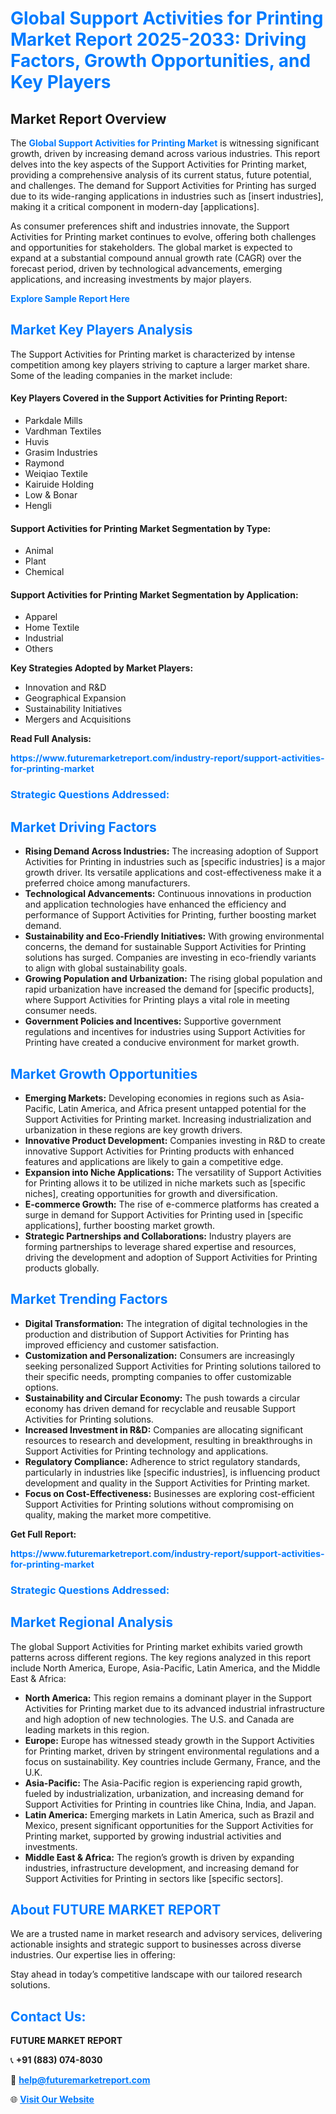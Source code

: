 <h1 style="color: #007BFF;">Global Support Activities for Printing Market Report 2025-2033: Driving Factors, Growth Opportunities, and Key Players</h1>

<section id="overview">
<h2>Market Report Overview</h2>
<p>The <a href="https://www.futuremarketreport.com/industry-report/support-activities-for-printing-market" style="color: #007BFF; text-decoration: none;"><strong>Global Support Activities for Printing Market</strong></a> is witnessing significant growth, driven by increasing demand across various industries. This report delves into the key aspects of the Support Activities for Printing market, providing a comprehensive analysis of its current status, future potential, and challenges. The demand for Support Activities for Printing has surged due to its wide-ranging applications in industries such as [insert industries], making it a critical component in modern-day [applications].</p>
<p>As consumer preferences shift and industries innovate, the Support Activities for Printing market continues to evolve, offering both challenges and opportunities for stakeholders. The global market is expected to expand at a substantial compound annual growth rate (CAGR) over the forecast period, driven by technological advancements, emerging applications, and increasing investments by major players.</p>
</section>

<section id="overview">
<p><a href="https://www.futuremarketreport.com/request-sample/reportId=34700" style="color: #007BFF; text-decoration: none;"><strong>Explore Sample Report Here</strong></a></p>
</section>

<section id="key-players">
<h2 style="color: #007BFF;">Market Key Players Analysis</h2>
<p>The Support Activities for Printing market is characterized by intense competition among key players striving to capture a larger market share. Some of the leading companies in the market include:</p>
<h4>Key Players Covered in the Support Activities for Printing Report:</h4>
<ul><li>Parkdale Mills</li><li>Vardhman Textiles</li><li>Huvis</li><li>Grasim Industries</li><li>Raymond</li><li>Weiqiao Textile</li><li>Kairuide Holding</li><li>Low &amp; Bonar</li><li>Hengli</li></ul>
<h4>Support Activities for Printing Market Segmentation by Type:</h4>
<ul><li>Animal</li><li>Plant</li><li>Chemical</li></ul>

<h4>Support Activities for Printing Market Segmentation by Application:</h4>
<ul><li>Apparel</li><li>Home Textile</li><li>Industrial</li><li>Others</li></ul>
<p><strong>Key Strategies Adopted by Market Players:</strong></p>
<ul>
<li>Innovation and R&D</li>
<li>Geographical Expansion</li>
<li>Sustainability Initiatives</li>
<li>Mergers and Acquisitions</li>
</ul>
</section>

<section>
<p><strong>Read Full Analysis: </strong></p><a href="https://www.futuremarketreport.com/industry-report/support-activities-for-printing-market" style="color: #007BFF; text-decoration: none;"><strong>https://www.futuremarketreport.com/industry-report/support-activities-for-printing-market</strong></a>
<h3 style="color: #007BFF;">Strategic Questions Addressed:</h3>
</section>

<section id="driving-factors">
<h2 style="color: #007BFF;">Market Driving Factors</h2>
<ul>
<li><strong>Rising Demand Across Industries:</strong> The increasing adoption of Support Activities for Printing in industries such as [specific industries] is a major growth driver. Its versatile applications and cost-effectiveness make it a preferred choice among manufacturers.</li>
<li><strong>Technological Advancements:</strong> Continuous innovations in production and application technologies have enhanced the efficiency and performance of Support Activities for Printing, further boosting market demand.</li>
<li><strong>Sustainability and Eco-Friendly Initiatives:</strong> With growing environmental concerns, the demand for sustainable Support Activities for Printing solutions has surged. Companies are investing in eco-friendly variants to align with global sustainability goals.</li>
<li><strong>Growing Population and Urbanization:</strong> The rising global population and rapid urbanization have increased the demand for [specific products], where Support Activities for Printing plays a vital role in meeting consumer needs.</li>
<li><strong>Government Policies and Incentives:</strong> Supportive government regulations and incentives for industries using Support Activities for Printing have created a conducive environment for market growth.</li>
</ul>
</section>

<section id="growth-opportunities">
<h2 style="color: #007BFF;">Market Growth Opportunities</h2>
<ul>
<li><strong>Emerging Markets:</strong> Developing economies in regions such as Asia-Pacific, Latin America, and Africa present untapped potential for the Support Activities for Printing market. Increasing industrialization and urbanization in these regions are key growth drivers.</li>
<li><strong>Innovative Product Development:</strong> Companies investing in R&D to create innovative Support Activities for Printing products with enhanced features and applications are likely to gain a competitive edge.</li>
<li><strong>Expansion into Niche Applications:</strong> The versatility of Support Activities for Printing allows it to be utilized in niche markets such as [specific niches], creating opportunities for growth and diversification.</li>
<li><strong>E-commerce Growth:</strong> The rise of e-commerce platforms has created a surge in demand for Support Activities for Printing used in [specific applications], further boosting market growth.</li>
<li><strong>Strategic Partnerships and Collaborations:</strong> Industry players are forming partnerships to leverage shared expertise and resources, driving the development and adoption of Support Activities for Printing products globally.</li>
</ul>
</section>

<section id="trending-factors">
<h2 style="color: #007BFF;">Market Trending Factors</h2>
<ul>
<li><strong>Digital Transformation:</strong> The integration of digital technologies in the production and distribution of Support Activities for Printing has improved efficiency and customer satisfaction.</li>
<li><strong>Customization and Personalization:</strong> Consumers are increasingly seeking personalized Support Activities for Printing solutions tailored to their specific needs, prompting companies to offer customizable options.</li>
<li><strong>Sustainability and Circular Economy:</strong> The push towards a circular economy has driven demand for recyclable and reusable Support Activities for Printing solutions.</li>
<li><strong>Increased Investment in R&D:</strong> Companies are allocating significant resources to research and development, resulting in breakthroughs in Support Activities for Printing technology and applications.</li>
<li><strong>Regulatory Compliance:</strong> Adherence to strict regulatory standards, particularly in industries like [specific industries], is influencing product development and quality in the Support Activities for Printing market.</li>
<li><strong>Focus on Cost-Effectiveness:</strong> Businesses are exploring cost-efficient Support Activities for Printing solutions without compromising on quality, making the market more competitive.</li>
</ul>
</section>

<section>
<p><strong>Get Full Report: </strong></p><a href="https://www.futuremarketreport.com/industry-report/support-activities-for-printing-market" style="color: #007BFF; text-decoration: none;"><strong>https://www.futuremarketreport.com/industry-report/support-activities-for-printing-market</strong></a>
<h3 style="color: #007BFF;">Strategic Questions Addressed:</h3>
</section>


<section id="regional-analysis">
<h2 style="color: #007BFF;">Market Regional Analysis</h2>
<p>The global Support Activities for Printing market exhibits varied growth patterns across different regions. The key regions analyzed in this report include North America, Europe, Asia-Pacific, Latin America, and the Middle East & Africa:</p>
<ul>
<li><strong>North America:</strong> This region remains a dominant player in the Support Activities for Printing market due to its advanced industrial infrastructure and high adoption of new technologies. The U.S. and Canada are leading markets in this region.</li>
<li><strong>Europe:</strong> Europe has witnessed steady growth in the Support Activities for Printing market, driven by stringent environmental regulations and a focus on sustainability. Key countries include Germany, France, and the U.K.</li>
<li><strong>Asia-Pacific:</strong> The Asia-Pacific region is experiencing rapid growth, fueled by industrialization, urbanization, and increasing demand for Support Activities for Printing in countries like China, India, and Japan.</li>
<li><strong>Latin America:</strong> Emerging markets in Latin America, such as Brazil and Mexico, present significant opportunities for the Support Activities for Printing market, supported by growing industrial activities and investments.</li>
<li><strong>Middle East & Africa:</strong> The region’s growth is driven by expanding industries, infrastructure development, and increasing demand for Support Activities for Printing in sectors like [specific sectors].</li>
</ul>
</section>

<footer>
<h2 style="color: #007BFF;">About FUTURE MARKET REPORT</h2>
<p>We are a trusted name in market research and advisory services, delivering actionable insights and strategic support to businesses across diverse industries. Our expertise lies in offering:</p>

<p>Stay ahead in today’s competitive landscape with our tailored research solutions.</p>

<h2 style="color: #007BFF;">Contact Us:</h2>
<p><strong>FUTURE MARKET REPORT</strong></p>
<p>📞 <strong>+91 (883) 074-8030</strong></p>
<p>📧 <strong><a href="mailto:help@futuremarketreport.com" style="color: #007BFF;">help@futuremarketreport.com</a></strong></p>
<p>🌐 <strong><a href="https://www.futuremarketreport.com/" style="color: #007BFF;">Visit Our Website</a></strong></p>
</footer>